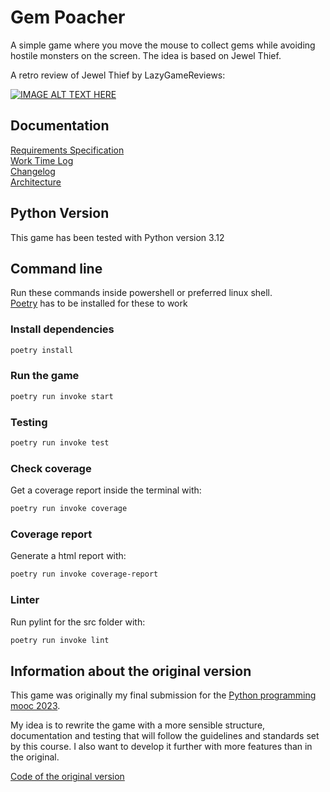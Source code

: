 # Gem Poacher

A simple game where you move the mouse to collect gems while avoiding hostile
monsters on the screen. The idea is based on Jewel Thief.

A retro review of Jewel Thief by LazyGameReviews:

[![IMAGE ALT TEXT HERE](https://img.youtube.com/vi/EIcImzLNMz8/0.jpg)](https://youtu.be/EIcImzLNMz8)

## Documentation

[Requirements Specification](documentation/requirements_specification.md) \
[Work Time Log](documentation/work_time_log.md) \
[Changelog](documentation/changelog.md) \
[Architecture](documentation/architechture.md)

## Python Version

This game has been tested with Python version 3.12

## Command line

Run these commands inside powershell or preferred linux shell. \
[Poetry](https://python-poetry.org/docs/) has to be installed for these to work

### Install dependencies

```sh
poetry install
```

### Run the game

```sh
poetry run invoke start
```

### Testing

```sh
poetry run invoke test
```

### Check coverage

Get a coverage report inside the terminal with:

```sh
poetry run invoke coverage
```

### Coverage report

Generate a html report with:

```sh
poetry run invoke coverage-report
```

### Linter

Run pylint for the src folder with:

```sh
poetry run invoke lint
```

## Information about the original version

This game was originally my final submission for the
[Python programming mooc 2023](https://ohjelmointi-23.mooc.fi/osa-14/4-oma-peli).

My idea is to rewrite the game with a more sensible structure, documentation and
testing that will follow the guidelines and standards set by this course. I also
want to develop it further with more features than in the original.

[Code of the original version](documentation/misc/kolikkorosvo.py)

